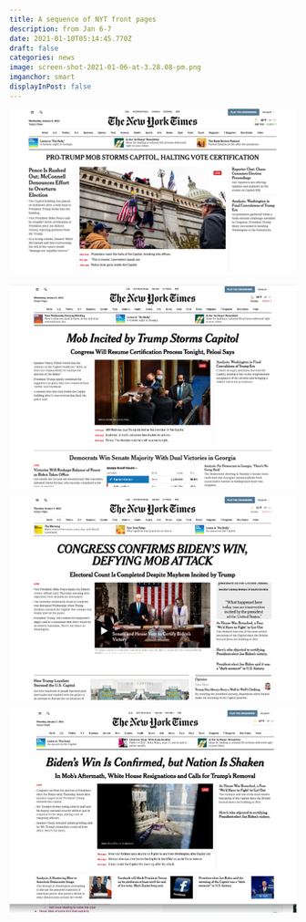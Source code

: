 ```yaml
---
title: A sequence of NYT front pages
description: from Jan 6-7
date: 2021-01-10T05:14:45.770Z
draft: false
categories: news
image: screen-shot-2021-01-06-at-3.28.08-pm.png
imganchor: smart
displayInPost: false
---
```

![](screen-shot-2021-01-06-at-3.28.08-pm.png)

![](screen-shot-2021-01-06-at-7.13.15-pm.png)

![](screen-shot-2021-01-07-at-9.24.33-am.png)

![](screen-shot-2021-01-07-at-12.35.44-pm.png)